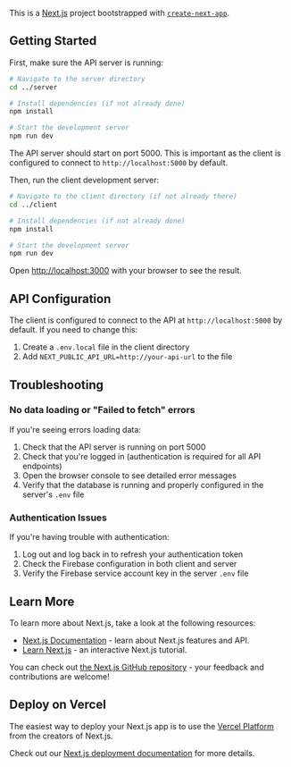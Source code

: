 This is a [Next.js](https://nextjs.org) project bootstrapped with [`create-next-app`](https://nextjs.org/docs/app/api-reference/cli/create-next-app).

## Getting Started

First, make sure the API server is running:

```bash
# Navigate to the server directory
cd ../server

# Install dependencies (if not already done)
npm install

# Start the development server
npm run dev
```

The API server should start on port 5000. This is important as the client is configured to connect to `http://localhost:5000` by default.

Then, run the client development server:

```bash
# Navigate to the client directory (if not already there)
cd ../client

# Install dependencies (if not already done)
npm install

# Start the development server
npm run dev
```

Open [http://localhost:3000](http://localhost:3000) with your browser to see the result.

## API Configuration

The client is configured to connect to the API at `http://localhost:5000` by default. If you need to change this:

1. Create a `.env.local` file in the client directory
2. Add `NEXT_PUBLIC_API_URL=http://your-api-url` to the file

## Troubleshooting

### No data loading or "Failed to fetch" errors

If you're seeing errors loading data:

1. Check that the API server is running on port 5000
2. Check that you're logged in (authentication is required for all API endpoints)
3. Open the browser console to see detailed error messages
4. Verify that the database is running and properly configured in the server's `.env` file

### Authentication Issues

If you're having trouble with authentication:

1. Log out and log back in to refresh your authentication token
2. Check the Firebase configuration in both client and server
3. Verify the Firebase service account key in the server `.env` file

## Learn More

To learn more about Next.js, take a look at the following resources:

- [Next.js Documentation](https://nextjs.org/docs) - learn about Next.js features and API.
- [Learn Next.js](https://nextjs.org/learn) - an interactive Next.js tutorial.

You can check out [the Next.js GitHub repository](https://github.com/vercel/next.js) - your feedback and contributions are welcome!

## Deploy on Vercel

The easiest way to deploy your Next.js app is to use the [Vercel Platform](https://vercel.com/new?utm_medium=default-template&filter=next.js&utm_source=create-next-app&utm_campaign=create-next-app-readme) from the creators of Next.js.

Check out our [Next.js deployment documentation](https://nextjs.org/docs/app/building-your-application/deploying) for more details.
